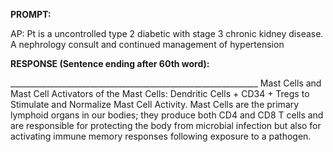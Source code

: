 **PROMPT:**

AP:  Pt is a uncontrolled type 2 diabetic with stage 3 chronic kidney disease. A nephrology consult and continued management of hypertension 

**RESPONSE (Sentence ending after 60th word):**

______________________________________________________________  Mast Cells and Mast Cell Activators of the Mast Cells:  Dendritic Cells + CD34 + Tregs to Stimulate and Normalize Mast Cell Activity. Mast Cells are the primary lymphoid organs in our bodies; they produce both CD4 and CD8 T cells and are responsible for protecting the body from microbial infection but also for activating immune memory responses following exposure to a pathogen. 